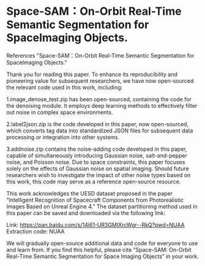 # Space-SAM：On-Orbit Real-Time Semantic Segmentation for SpaceImaging Objects.

References "Space-SAM：On-Orbit Real-Time Semantic Segmentation for SpaceImaging Objects."

Thank you for reading this paper. To enhance its reproducibility and pioneering value for subsequent researchers, we have now open-sourced the relevant code used in this work, including:

1.image_denose_test.zip has been open-sourced, containing the code for the denoising module. It employs deep learning methods to effectively filter out noise in complex space environments.

2.label2json.zip is the code developed in this paper, now open-sourced, which converts tag data into standardized JSON files for subsequent data processing or integration into other systems.

3.addnoise.zip contains the noise-adding code developed in this paper, capable of simultaneously introducing Gaussian noise, salt-and-pepper noise, and Poisson noise. Due to space constraints, this paper focuses solely on the effects of Gaussian noise on spatial imaging. Should future researchers wish to investigate the impact of other noise types based on this work, this code may serve as a reference open-source resource.

This work acknowledges the UESD dataset proposed in the paper “Intelligent Recognition of Spacecraft Components from Photorealistic Images Based on Unreal Engine 4.” The dataset partitioning method used in this paper can be saved and downloaded via the following link:

Link: https://pan.baidu.com/s/14i61-UR3GMIXrcWgr--RkQ?pwd=NUAA 
Extraction code: NUAA 

We will gradually open-source additional data and code for everyone to use and learn from. If you find this helpful, please cite “Space-SAM: On-Orbit Real-Time Semantic Segmentation for Space Imaging Objects” in your work.
